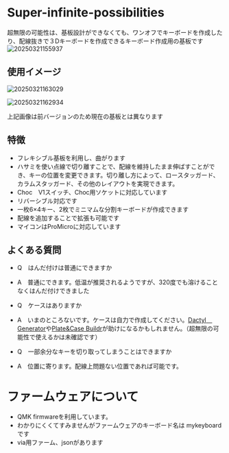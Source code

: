 # Super-infinite-possibilities
超無限の可能性は、基板設計ができなくても、ワンオフでキーボードを作成したり、配線抜きで３Dキーボードを作成できるキーボード作成用の基板です
![20250321155937](https://github.com/user-attachments/assets/25f82d89-ec24-4c7a-8328-7f653d798c12)


## 使用イメージ
![20250321163029](https://github.com/user-attachments/assets/6f023bc1-f981-4577-aecd-750943a97347)

![20250321162934](https://github.com/user-attachments/assets/e610b340-4079-42ac-adf7-3d153d4a3144)

上記画像は前バージョンのため現在の基板とは異なります

## 特徴
- フレキシブル基板を利用し、曲がります
- ハサミを使い点線で切り離すことで、配線を維持したまま伸ばすことができ、キーの位置を変更できます。切り離し方によって、ロースタッガード、カラムスタッガード、その他のレイアウトを実現できます。
- Choc　V1スイッチ、Choc用ソケットに対応しています
- リバーシブル対応です
- 一枚6×4キー、2枚でミニマムな分割キーボードが作成できます
- 配線を追加することで拡張も可能です
- マイコンはProMicroに対応しています

## よくある質問
- Q　はんだ付けは普通にできますか
- A　普通にできます。低温が推奨されるようですが、320度でも溶けることなくはんだ付けできました

- Q　ケースはありますか
- A　いまのところないです。ケースは自力で作成してください。[Dactyl　Generator](https://ryanis.cool/dactyl/#manuform:Ch0IBRAFGgNzaXgiBGZ1bGwqAm14MgZub3JtaWU4AA==)や[Plate&Case Buildr](http://builder.swillkb.com/)が助けになるかもしれません。（超無限の可能性で使えるかは未確認です）

- Q　一部余分なキーを切り取ってしまうことはできますか
- A　位置に寄ります。配線上問題ない位置であれば可能です。

# ファームウェアについて
- QMK firmwareを利用しています。
- わかりにくくてすみませんがファームウェアのキーボード名は mykeyboardです
- via用ファーム、jsonがあります
